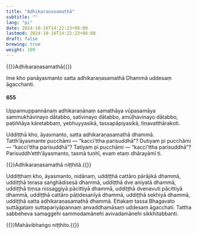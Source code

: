 ```yaml
---
title: "Adhikaraṇasamathā"
subtitle: ""
lang: "pi"
date: 2024-10-16T14:22:23+08:00
lastmod: 2024-10-16T14:22:23+08:00
draft: false
brewing: true
weight: 109
---
```


{{<subtitle>}}Adhikaraṇasamathā{{</subtitle>}}

Ime kho panāyasmanto satta adhikaraṇasamathā Dhammā uddesaṃ āgacchanti.

#### 655

Uppannuppannānaṃ adhikaraṇānaṃ samathāya vūpasamāya sammukhāvinayo dātabbo, sativinayo dātabbo, amūḷhavinayo dātabbo, paṭiññāya kāretabbaṃ, yebhuyyasikā, tassapāpiyasikā, tiṇavatthārakoti.

Uddiṭṭhā kho, āyasmanto, satta adhikaraṇasamathā dhammā. Tatth’āyasmante pucchāmi — “kacci’ttha parisuddhā”? Dutiyam pi pucchāmi — “kacci’ttha parisuddhā”? Tatiyam pi pucchāmi — “kacci’ttha parisuddhā”? Parisuddh’etth’āyasmanto, tasmā tuṇhī, evam etaṃ dhārayāmī ti.

{{<eop>}}Adhikaraṇasamathā niṭṭhitā.{{</eop>}}

Uddiṭṭhaṃ kho, āyasmanto, nidānaṃ, uddiṭṭhā cattāro pārājikā dhammā, uddiṭṭhā terasa saṅghādisesā dhammā, uddiṭṭhā dve aniyatā dhammā, uddiṭṭhā tiṃsa nissaggiyā pācittiyā dhammā, uddiṭṭhā dvenavuti pācittiyā dhammā, uddiṭṭhā cattāro pāṭidesanīyā dhammā, uddiṭṭhā sekhiyā dhammā, uddiṭṭhā satta adhikaraṇasamathā dhammā. Ettakaṃ tassa Bhagavato suttāgataṃ suttapariyāpannaṃ anvaddhamāsaṃ uddesaṃ āgacchati. Tattha sabbeheva samaggehi sammodamānehi avivadamānehi sikkhitabbanti.

{{<eop>}}Mahāvibhaṅgo niṭṭhito.{{</eop>}}